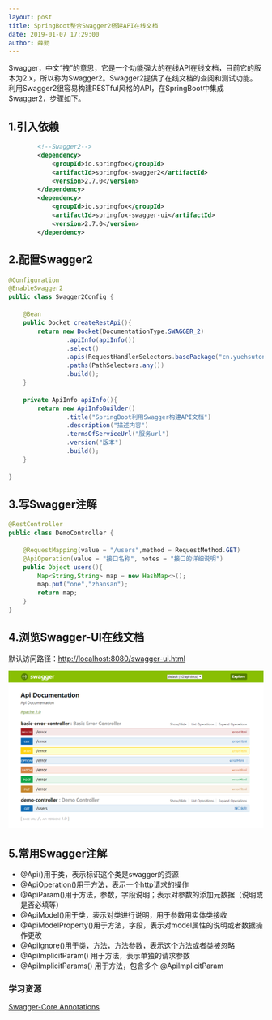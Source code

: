 ```yaml
---
layout: post
title: SpringBoot整合Swagger2搭建API在线文档
date: 2019-01-07 17:29:00
author: 薛勤
---
```

Swagger，中文“拽”的意思，它是一个功能强大的在线API在线文档，目前它的版本为2.x，所以称为Swagger2。Swagger2提供了在线文档的查阅和测试功能。利用Swagger2很容易构建RESTful风格的API，在SpringBoot中集成Swagger2，步骤如下。

## 1.引入依赖

```xml
        <!--Swagger2-->
        <dependency>
            <groupId>io.springfox</groupId>
            <artifactId>springfox-swagger2</artifactId>
            <version>2.7.0</version>
        </dependency>
        <dependency>
            <groupId>io.springfox</groupId>
            <artifactId>springfox-swagger-ui</artifactId>
            <version>2.7.0</version>
        </dependency>
```

## 2.配置Swagger2

```java
@Configuration
@EnableSwagger2
public class Swagger2Config {

    @Bean
    public Docket createRestApi(){
        return new Docket(DocumentationType.SWAGGER_2)
                .apiInfo(apiInfo())
                .select()
                .apis(RequestHandlerSelectors.basePackage("cn.yuehsutong.swagger2.controller"))
                .paths(PathSelectors.any())
                .build();
    }

    private ApiInfo apiInfo(){
        return new ApiInfoBuilder()
                .title("SpringBoot利用Swagger构建API文档")
                .description("描述内容")
                .termsOfServiceUrl("服务url")
                .version("版本")
                .build();
    }

}
```

## 3.写Swagger注解

```java
@RestController
public class DemoController {

    @RequestMapping(value = "/users",method = RequestMethod.GET)
    @ApiOperation(value = "接口名称", notes = "接口的详细说明")
    public Object users(){
        Map<String,String> map = new HashMap<>();
        map.put("one","zhansan");
        return map;
    }
}
```

## 4.浏览Swagger-UI在线文档

默认访问路径：[http://localhost:8080/swagger-ui.html](http://localhost:8080/swagger-ui.html)

![](./20190107SpringBoot整合Swagger2搭建API在线文档/1136672-20190107172818018-2009224915.png)

## 5.常用Swagger注解

- @Api()用于类，表示标识这个类是swagger的资源 
- @ApiOperation()用于方法，表示一个http请求的操作 
- @ApiParam()用于方法，参数，字段说明；表示对参数的添加元数据（说明或是否必填等） 
- @ApiModel()用于类，表示对类进行说明，用于参数用实体类接收 
- @ApiModelProperty()用于方法，字段，表示对model属性的说明或者数据操作更改 
- @ApiIgnore()用于类，方法，方法参数，表示这个方法或者类被忽略 
- @ApiImplicitParam() 用于方法，表示单独的请求参数 
- @ApiImplicitParams() 用于方法，包含多个 @ApiImplicitParam

### 学习资源

[Swagger-Core Annotations](https://github.com/swagger-api/swagger-core/wiki/Annotations-1.5.X)

